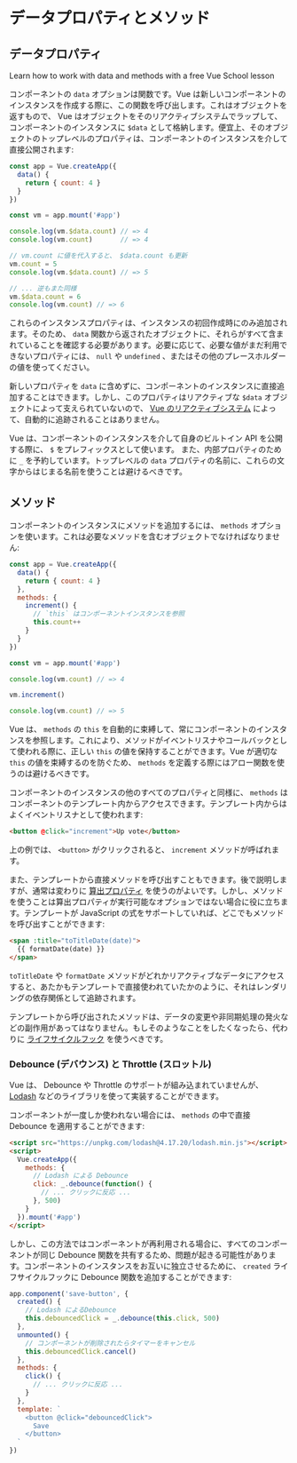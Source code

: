 # データプロパティとメソッド

## データプロパティ

<VideoLesson href="https://vueschool.io/lessons/methods-in-vue-3?friend=vuejs" title="Learn how to use methods on Vue School">Learn how to work with data and methods with a free Vue School lesson</VideoLesson>

コンポーネントの `data` オプションは関数です。Vue は新しいコンポーネントのインスタンスを作成する際に、この関数を呼び出します。これはオブジェクトを返すもので、 Vue はオブジェクトをそのリアクティブシステムでラップして、コンポーネントのインスタンスに `$data` として格納します。便宜上、そのオブジェクトのトップレベルのプロパティは、コンポーネントのインスタンスを介して直接公開されます:

```js
const app = Vue.createApp({
  data() {
    return { count: 4 }
  }
})

const vm = app.mount('#app')

console.log(vm.$data.count) // => 4
console.log(vm.count)       // => 4

// vm.count に値を代入すると、 $data.count も更新
vm.count = 5
console.log(vm.$data.count) // => 5

// ... 逆もまた同様
vm.$data.count = 6
console.log(vm.count) // => 6
```

これらのインスタンスプロパティは、インスタンスの初回作成時にのみ追加されます。そのため、 `data` 関数から返されたオブジェクトに、それらがすべて含まれていることを確認する必要があります。必要に応じて、必要な値がまだ利用できないプロパティには、 `null` や `undefined` 、またはその他のプレースホルダーの値を使ってください。

新しいプロパティを `data` に含めずに、コンポーネントのインスタンスに直接追加することはできます。しかし、このプロパティはリアクティブな `$data` オブジェクトによって支えられていないので、 [Vue のリアクティブシステム](reactivity.html) によって、自動的に追跡されることはありません。

Vue は、コンポーネントのインスタンスを介して自身のビルトイン API を公開する際に、 `$` をプレフィックスとして使います。 また、内部プロパティのために `_` を予約しています。トップレベルの `data` プロパティの名前に、これらの文字からはじまる名前を使うことは避けるべきです。

## メソッド

コンポーネントのインスタンスにメソッドを追加するには、 `methods` オプションを使います。これは必要なメソッドを含むオブジェクトでなければなりません:

```js
const app = Vue.createApp({
  data() {
    return { count: 4 }
  },
  methods: {
    increment() {
      // `this` はコンポーネントインスタンスを参照
      this.count++
    }
  }
})

const vm = app.mount('#app')

console.log(vm.count) // => 4

vm.increment()

console.log(vm.count) // => 5
```

Vue は、 `methods` の `this` を自動的に束縛して、常にコンポーネントのインスタンスを参照します。これにより、メソッドがイベントリスナやコールバックとして使われる際に、正しい `this` の値を保持することができます。Vue が適切な `this` の値を束縛するのを防ぐため、 `methods` を定義する際にはアロー関数を使うのは避けるべきです。

コンポーネントのインスタンスの他のすべてのプロパティと同様に、 `methods` はコンポーネントのテンプレート内からアクセスできます。テンプレート内からはよくイベントリスナとして使われます:

```html
<button @click="increment">Up vote</button>
```

上の例では、 `<button>` がクリックされると、 `increment` メソッドが呼ばれます。

また、テンプレートから直接メソッドを呼び出すこともできます。後で説明しますが、通常は変わりに [算出プロパティ](computed.html) を使うのがよいです。しかし、メソッドを使うことは算出プロパティが実行可能なオプションではない場合に役に立ちます。テンプレートが JavaScript の式をサポートしていれば、どこでもメソッドを呼び出すことができます:

```html
<span :title="toTitleDate(date)">
  {{ formatDate(date) }}
</span>
```

`toTitleDate` や `formatDate` メソッドがどれかリアクティブなデータにアクセスすると、あたかもテンプレートで直接使われていたかのように、それはレンダリングの依存関係として追跡されます。

テンプレートから呼び出されたメソッドは、データの変更や非同期処理の発火などの副作用があってはなりません。もしそのようなことをしたくなったら、代わりに [ライフサイクルフック](instance.html#ライフサイクルフック) を使うべきです。

### Debounce (デバウンス) と Throttle (スロットル)

Vue は、 Debounce や Throttle のサポートが組み込まれていませんが、 [Lodash](https://lodash.com/) などのライブラリを使って実装することができます。

コンポーネントが一度しか使われない場合には、 `methods` の中で直接 Debounce を適用することができます:

```html
<script src="https://unpkg.com/lodash@4.17.20/lodash.min.js"></script>
<script>
  Vue.createApp({
    methods: {
      // Lodash による Debounce
      click: _.debounce(function() {
        // ... クリックに反応 ...
      }, 500)
    }
  }).mount('#app')
</script>
```

しかし、この方法ではコンポーネントが再利用される場合に、すべてのコンポーネントが同じ Debounce 関数を共有するため、問題が起きる可能性があります。コンポーネントのインスタンスをお互いに独立させるために、 `created` ライフサイクルフックに Debounce 関数を追加することができます:

```js
app.component('save-button', {
  created() {
    // Lodash によるDebounce
    this.debouncedClick = _.debounce(this.click, 500)
  },
  unmounted() {
    // コンポーネントが削除されたらタイマーをキャンセル
    this.debouncedClick.cancel()
  },
  methods: {
    click() {
      // ... クリックに反応 ...
    }
  },
  template: `
    <button @click="debouncedClick">
      Save
    </button>
  `
})
```
